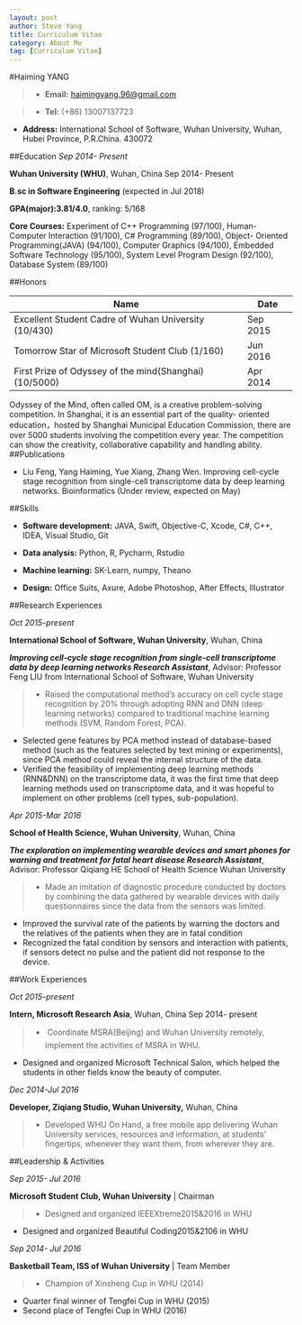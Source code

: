 ```yaml
---
layout: post
author: Steve Yang
title: Curriculum Vitae
category: About Me
tag: [Curriculum Vitae]
---
```



#Haiming YANG

> * **Email:** haimingyang.96@gmail.com 

> * **Tel:** (+86) 13007137723
> * **Address:** International School of Software, Wuhan University, Wuhan, Hubei Province, P.R.China. 430072

##Education
_*Sep 2014- Present*_

**Wuhan University (WHU)**, Wuhan, China Sep 2014- Present 


**B.sc in Software Engineering** (expected in Jul 2018)

**GPA(major):3.81/4.0**, ranking: 5/168

**Core Courses:** Experiment of C++ Programming (97/100), Human-Computer Interaction (91/100), C# Programming (89/100), Object- Oriented Programming(JAVA) (94/100), Computer Graphics (94/100), Embedded Software Technology (95/100), System Level Program Design (92/100), Database System (89/100)


##Honors

| Name | Date |
| --- | --- |
| Excellent Student Cadre of Wuhan University (10/430) | Sep 2015 |
|  Tomorrow Star of Microsoft Student Club (1/160)| Jun 2016 |
| First Prize of Odyssey of the mind(Shanghai) (10/5000) | Apr 2014 |

Odyssey of the Mind, often called OM, is a creative problem-solving competition. In Shanghai, it is an essential part of the quality- oriented education，hosted by Shanghai Municipal Education Commission, there are over 5000 students involving the competition every year. The competition can show the creativity, collaborative capability and handling ability.
##Publications
* Liu Feng, Yang Haiming, Yue Xiang, Zhang Wen. Improving cell-cycle stage recognition from single-cell transcriptome data by deep learning networks. Bioinformatics(Under review, expected on May)

##Skills
* **Software development:** JAVA, Swift, Objective-C, Xcode, C#, C++, IDEA, Visual Studio, Git 


* **Data analysis:** Python, R, Pycharm, Rstudio

* **Machine learning:** SK-Learn, numpy, Theano

* **Design:** Office Suits, Axure, Adobe Photoshop, After Effects, Illustrator



##Research Experiences


_*Oct 2015-present*_



**International School of Software, Wuhan University**, Wuhan, China


***Improving cell-cycle stage recognition from single-cell transcriptome data by deep learning networks Research Assistant***, Advisor: Professor Feng LIU from International School of Software, Wuhan University
> * Raised the computational method’s accuracy on cell cycle stage recognition by 20% through adopting RNN and DNN (deeplearning networks) compared to traditional machine learning methods (SVM, Random Forest, PCA).* Selected gene features by PCA method instead of database-based method (such as the features selected by text mining orexperiments), since PCA method could reveal the internal structure of the data.*  Verified the feasibility of implementing deep learning methods (RNN&DNN) on the transcriptome data, it was the first time thatdeep learning methods used on transcriptome data, and it was hopeful to implement on other problems (cell types, sub-population).

_*Apr 2015-Mar 2016*_




**School of Health Science, Wuhan University**, Wuhan, China

***The exploration on implementing wearable devices and smart phones for warning and treatment for fatal heart disease Research Assistant***, Advisor: Professor Qiqiang HE School of Health Science Wuhan University

> * Made an imitation of diagnostic procedure conducted by doctors by combining the data gathered by wearable devices with dailyquestionnaires since the data from the sensors was limited.* Improved the survival rate of the patients by warning the doctors and the relatives of the patients when they are in fatal condition* Recognized the fatal condition by sensors and interaction with patients, if sensors detect no pulse and the patient did not responseto the device.

##Work Experiences


*Oct 2015-present*

**Intern, Microsoft Research Asia**, Wuhan, China Sep 2014- present
> *  Coordinate MSRA(Beijing) and Wuhan University remotely, implement the activities of MSRA in WHU.* Designed and organized Microsoft Technical Salon, which helped the students in other fields know the beauty of computer.


*Dec 2014-Jul 2016*


**Developer, Ziqiang Studio, Wuhan University,** Wuhan, China 

> * Developed WHU On Hand, a free mobile app delivering Wuhan University services, resources and information, at students' fingertips, whenever they want them, from wherever they are.
 
##Leadership & Activities

*Sep 2015- Jul 2016*

**Microsoft Student Club, Wuhan University** | Chairman

> * Designed and organized IEEEXtreme2015&2016 in WHU* Designed and organized Beautiful Coding2015&2106 in WHU 


*Sep 2014- Jul 2016*


**Basketball Team, ISS of Wuhan University** | Team Member 

> * Champion of Xinsheng Cup in WHU (2014)* Quarter final winner of Tengfei Cup in WHU (2015)* Second place of Tengfei Cup in WHU (2016)

